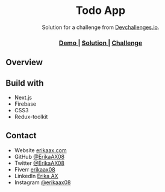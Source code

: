 <h1 align="center">Todo App</h1>

<div align="center">
   Solution for a challenge from  <a href="http://devchallenges.io" target="_blank">Devchallenges.io</a>.
</div>

<div align="center">
  <h3>
    <a href="https://todo-devchallenges.erikaax.com">
      Demo
    </a>
    <span> | </span>
    <a href="https://github.com/ErikaAX08/todo-app-devchallenges">
      Solution
    </a>
    <span> | </span>
    <a href="https://devchallenges.io/challenges/hH6PbOHBdPm6otzw2De5">
      Challenge
    </a>
  </h3>
</div>

## Overview

## Build with

- Next.js
- Firebase
- CSS3
- Redux-toolkit

## Contact

- Website [erikaax.com](https://erikaax.com)
- GitHub [@ErikaAX08](https://github.com/ErikaAX08)
- Twitter [@ErikaAX08](https://twitter.com/ErikaAX08)
- Fiverr [erikaax08](https://fiverr.com/erikaax08)
- LinkedIn [Erika AX](https://www.linkedin.com/in/erikaax/)
- Instagram [@erikaax08](https://www.instagram.com/erikaax08/)
